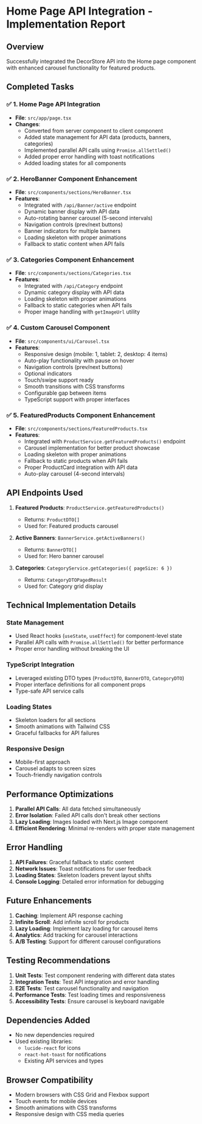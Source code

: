 # Home Page API Integration - Implementation Report

## Overview
Successfully integrated the DecorStore API into the Home page component with enhanced carousel functionality for featured products.

## Completed Tasks

### ✅ 1. Home Page API Integration
- **File**: `src/app/page.tsx`
- **Changes**:
  - Converted from server component to client component
  - Added state management for API data (products, banners, categories)
  - Implemented parallel API calls using `Promise.allSettled()`
  - Added proper error handling with toast notifications
  - Added loading states for all components

### ✅ 2. HeroBanner Component Enhancement
- **File**: `src/components/sections/HeroBanner.tsx`
- **Features**:
  - Integrated with `/api/Banner/active` endpoint
  - Dynamic banner display with API data
  - Auto-rotating banner carousel (5-second intervals)
  - Navigation controls (prev/next buttons)
  - Banner indicators for multiple banners
  - Loading skeleton with proper animations
  - Fallback to static content when API fails

### ✅ 3. Categories Component Enhancement
- **File**: `src/components/sections/Categories.tsx`
- **Features**:
  - Integrated with `/api/Category` endpoint
  - Dynamic category display with API data
  - Loading skeleton with proper animations
  - Fallback to static categories when API fails
  - Proper image handling with `getImageUrl` utility

### ✅ 4. Custom Carousel Component
- **File**: `src/components/ui/Carousel.tsx`
- **Features**:
  - Responsive design (mobile: 1, tablet: 2, desktop: 4 items)
  - Auto-play functionality with pause on hover
  - Navigation controls (prev/next buttons)
  - Optional indicators
  - Touch/swipe support ready
  - Smooth transitions with CSS transforms
  - Configurable gap between items
  - TypeScript support with proper interfaces

### ✅ 5. FeaturedProducts Component Enhancement
- **File**: `src/components/sections/FeaturedProducts.tsx`
- **Features**:
  - Integrated with `ProductService.getFeaturedProducts()` endpoint
  - Carousel implementation for better product showcase
  - Loading skeleton with proper animations
  - Fallback to static products when API fails
  - Proper ProductCard integration with API data
  - Auto-play carousel (4-second intervals)

## API Endpoints Used

1. **Featured Products**: `ProductService.getFeaturedProducts()`
   - Returns: `ProductDTO[]`
   - Used for: Featured products carousel

2. **Active Banners**: `BannerService.getActiveBanners()`
   - Returns: `BannerDTO[]`
   - Used for: Hero banner carousel

3. **Categories**: `CategoryService.getCategories({ pageSize: 6 })`
   - Returns: `CategoryDTOPagedResult`
   - Used for: Category grid display

## Technical Implementation Details

### State Management
- Used React hooks (`useState`, `useEffect`) for component-level state
- Parallel API calls with `Promise.allSettled()` for better performance
- Proper error handling without breaking the UI

### TypeScript Integration
- Leveraged existing DTO types (`ProductDTO`, `BannerDTO`, `CategoryDTO`)
- Proper interface definitions for all component props
- Type-safe API service calls

### Loading States
- Skeleton loaders for all sections
- Smooth animations with Tailwind CSS
- Graceful fallbacks for API failures

### Responsive Design
- Mobile-first approach
- Carousel adapts to screen sizes
- Touch-friendly navigation controls

## Performance Optimizations

1. **Parallel API Calls**: All data fetched simultaneously
2. **Error Isolation**: Failed API calls don't break other sections
3. **Lazy Loading**: Images loaded with Next.js Image component
4. **Efficient Rendering**: Minimal re-renders with proper state management

## Error Handling

1. **API Failures**: Graceful fallback to static content
2. **Network Issues**: Toast notifications for user feedback
3. **Loading States**: Skeleton loaders prevent layout shifts
4. **Console Logging**: Detailed error information for debugging

## Future Enhancements

1. **Caching**: Implement API response caching
2. **Infinite Scroll**: Add infinite scroll for products
3. **Lazy Loading**: Implement lazy loading for carousel items
4. **Analytics**: Add tracking for carousel interactions
5. **A/B Testing**: Support for different carousel configurations

## Testing Recommendations

1. **Unit Tests**: Test component rendering with different data states
2. **Integration Tests**: Test API integration and error handling
3. **E2E Tests**: Test carousel functionality and navigation
4. **Performance Tests**: Test loading times and responsiveness
5. **Accessibility Tests**: Ensure carousel is keyboard navigable

## Dependencies Added

- No new dependencies required
- Used existing libraries:
  - `lucide-react` for icons
  - `react-hot-toast` for notifications
  - Existing API services and types

## Browser Compatibility

- Modern browsers with CSS Grid and Flexbox support
- Touch events for mobile devices
- Smooth animations with CSS transforms
- Responsive design with CSS media queries
